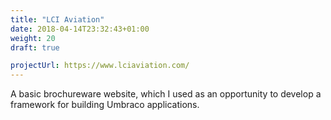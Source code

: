 ```yaml
---
title: "LCI Aviation"
date: 2018-04-14T23:32:43+01:00
weight: 20
draft: true

projectUrl: https://www.lciaviation.com/
---
```


A basic brochureware website, which I used as an opportunity to develop a framework for building Umbraco applications.
